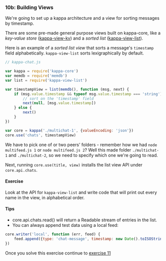 ### 10b: Building Views

We're going to set up a kappa architecture and a view for sorting messages by timestamp.

There are some pre-made general purpose views built on kappa-core, like a *key-value store* ([kappa-view-kv](https://github.com/noffle/kappa-view-kv)) and a *sorted list* ([kappa-view-list](https://github.com/noffle/kappa-view-list)).

Here is an example of a *sorted list view* that sorts a message's `timestamp` field alphabetically. `kappa-view-list` sorts lexigraphically by default.

```js
// kappa-chat.js

var kappa = require('kappa-core')
var memdb = require('memdb')
var list = require('kappa-view-list')

var timestampView = list(memdb(), function (msg, next) {
    if (msg.value.timestamp && typeof msg.value.timestamp === 'string') {
        // sort on the 'timestamp' field
        next(null, [msg.value.timestamp])
    } else {
        next()
    }
})

var core = kappa('./multichat-1', {valueEncoding: 'json'})
core.use('chats', timestampView)
```

We have to pick one of or two peers' folders - remember how we had `node multifeed.js 1` or `node multifeed.js 2`? Well this made folder `./multichat-1` and `./multichat-2`, so we need to specify which one we're going to read.

Next, running `core.use(title, view)` installs the list view API under `core.api.chats`.

#### Exercise

Look at the API for `kappa-view-list` and write code that will print out every name in the view, in alphabetical order.

#### Tips

- core.api.chats.read() will return a Readable stream of entries in the list.
- You can always append test data using a local feed:

```js
core.writer('local', function (err, feed) {
    feed.append({type: 'chat-message', timestamp: new Date().toISOString() })
})
```

Once you solve this exercise continue to [exercise 11](11.html)
